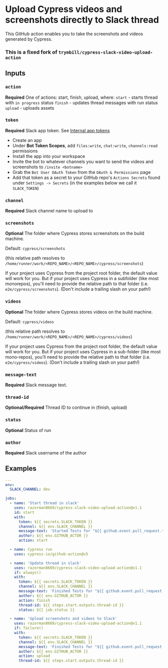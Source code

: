 # Upload Cypress videos and screenshots directly to Slack thread

This GitHub action enables you to take the screenshots and videos generated by Cypress.

### This is a fixed fork of `trymbill/cypress-slack-video-upload-action`

## Inputs

### `action`

**Required** One of actions: start, finish, upload, where:
`start` - starts thread with `in progress` status
`finish` - updates thread messages with run status
`upload` - uploads assets

### `token`

**Required** Slack app token. See [Internal app tokens](https://slack.com/intl/en-ru/help/articles/215770388-Create-and-regenerate-API-tokens#internal-app-tokens)

- Create an app
- Under **Bot Token Scopes**, add `files:write`, `chat:write`, `channels:read` permissions
- Install the app into your workspace
- Invite the bot to whatever channels you want to send the videos and screenshots to `/invite <botname>`
- Grab the `Bot User OAuth Token` from the `OAuth & Permissions` page
- Add that token as a secret to your GitHub repo's `Actions Secrets` found under `Settings -> Secrets` (in the examples below we call it `SLACK_TOKEN`)

### `channel`

**Required** Slack channel name to upload to

### `screenshots`

**Optional** The folder where Cypress stores screenshots on the build machine.

Default: `cypress/screenshots`

(this relative path resolves to `/home/runner/work/<REPO_NAME>/<REPO_NAME>/cypress/screenshots`)

If your project uses Cypress from the project root folder, the default value will work for you.
But if your project uses Cypress in a subfolder (like most monorepos), you'll need to provide the relative path to that folder
(i.e. `e2e/cypress/screenshots`).
(Don't include a trailing slash on your path!)

### `videos`

**Optional** The folder where Cypress stores videos on the build machine.

Default: `cypress/videos`

(this relative path resolves to `/home/runner/work/<REPO_NAME>/<REPO_NAME>/cypress/videos`)

If your project uses Cypress from the project root folder, the default value will work for you.
But if your project uses Cypress in a sub-folder (like most mono-repos), you'll need to provide the relative path to that folder
(i.e. `e2e/cypress/videos`).
(Don't include a trailing slash on your path!)

### `message-text`

**Required** Slack message text.

### `thread-id`

**Optional/Required** Thread ID to continue in (finish, upload)

### `status`

**Optional** Status of run

### `author`

**Required** Slack username of the author

## Examples

```yml
---
env:
  SLACK_CHANNEL: dev

jobs:
  - name: 'Start thread in slack'
    uses: razorman8669/cypress-slack-video-upload-action@v1.1
    id: start
    with:
      token: ${{ secrets.SLACK_TOKEN }}
      channel: ${{ env.SLACK_CHANNEL }}
      message-text: 'Started Tests for "${{ github.event.pull_request.title }}"'
      author: ${{ env.GITHUB_ACTOR }}
      action: start

  - name: Cypress run
    uses: cypress-io/github-action@v5

  - name: 'Update thread in slack'
    uses: razorman8669/cypress-slack-video-upload-action@v1.1
    if: always()
    with:
      token: ${{ secrets.SLACK_TOKEN }}
      channel: ${{ env.SLACK_CHANNEL }}
      message-text: 'Finished Tests for "${{ github.event.pull_request.title }}"'
      author: ${{ env.GITHUB_ACTOR }}
      action: finish
      thread-id: ${{ steps.start.outputs.thread-id }}
      status: ${{ job.status }}

  - name: 'Upload screenshots and videos to Slack'
    uses: razorman8669/cypress-slack-video-upload-action@v1.1
    if: failure()
    with:
      token: ${{ secrets.SLACK_TOKEN }}
      channel: ${{ env.SLACK_CHANNEL }}
      message-text: 'Finished Tests for "${{ github.event.pull_request.title }}"'
      author: ${{ env.GITHUB_ACTOR }}
      action: upload
      thread-id: ${{ steps.start.outputs.thread-id }}
```
